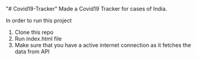 "# Covid19-Tracker" 
Made a Covid19 Tracker for cases of India.

In order to run this project 
1. Clone this repo
2. Run index.html file
3.  Make sure that you have a active internet connection as it fetches the data from API

